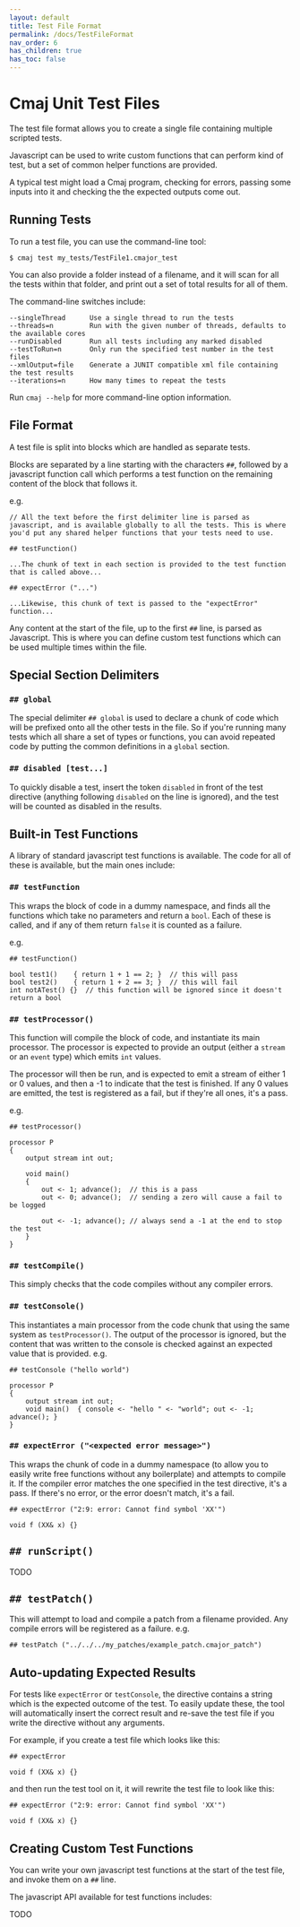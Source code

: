 ```yaml
---
layout: default
title: Test File Format
permalink: /docs/TestFileFormat
nav_order: 6
has_children: true
has_toc: false
---
```


# Cmaj Unit Test Files

The test file format allows you to create a single file containing multiple scripted tests.

Javascript can be used to write custom functions that can perform kind of test, but a set of common helper functions are provided.

A typical test might load a Cmaj program, checking for errors, passing some inputs into it and checking the the expected outputs come out.

## Running Tests

To run a test file, you can use the command-line tool:

```
$ cmaj test my_tests/TestFile1.cmajor_test
```

You can also provide a folder instead of a filename, and it will scan for all the tests within that folder, and print out a set of total results for all of them.

The command-line switches include:

```
--singleThread      Use a single thread to run the tests
--threads=n         Run with the given number of threads, defaults to the available cores
--runDisabled       Run all tests including any marked disabled
--testToRun=n       Only run the specified test number in the test files
--xmlOutput=file    Generate a JUNIT compatible xml file containing the test results
--iterations=n      How many times to repeat the tests
```

Run `cmaj --help` for more command-line option information.

## File Format

A test file is split into blocks which are handled as separate tests.

Blocks are separated by a line starting with the characters `##`, followed by a javascript function call which performs a test function on the remaining content of the block that follows it.

e.g.

```
// All the text before the first delimiter line is parsed as javascript, and is available globally to all the tests. This is where you'd put any shared helper functions that your tests need to use.

## testFunction()

...The chunk of text in each section is provided to the test function that is called above...

## expectError ("...")

...Likewise, this chunk of text is passed to the "expectError" function...
```

Any content at the start of the file, up to the first `##` line, is parsed as Javascript. This is where you can define custom test functions which can be used multiple times within the file.

## Special Section Delimiters

### `## global`

The special delimiter `## global` is used to declare a chunk of code which will be prefixed onto all the other tests in the file. So if you're running many tests which all share a set of types or functions, you can avoid repeated code by putting the common definitions in a `global` section.

### `## disabled [test...]`

To quickly disable a test, insert the token `disabled` in front of the test directive (anything following `disabled` on the line is ignored), and the test will be counted as disabled in the results.

## Built-in Test Functions

A library of standard javascript test functions is available. The code for all of these is available, but the main ones include:

### `## testFunction`

This wraps the block of code in a dummy namespace, and finds all the functions which take no parameters and return a `bool`. Each of these is called, and if any of them return `false` it is counted as a failure.

e.g.

```
## testFunction()

bool test1()    { return 1 + 1 == 2; }  // this will pass
bool test2()    { return 1 + 2 == 3; }  // this will fail
int notATest() {}  // this function will be ignored since it doesn't return a bool
```

### `## testProcessor()`

This function will compile the block of code, and instantiate its main processor. The processor is expected to provide an output (either a `stream` or an `event` type) which emits `int` values.

The processor will then be run, and is expected to emit a stream of either 1 or 0 values, and then a -1 to indicate that the test is finished. If any 0 values are emitted, the test is registered as a fail, but if they're all ones, it's a pass.

e.g.

```
## testProcessor()

processor P
{
    output stream int out;

    void main()
    {
        out <- 1; advance();  // this is a pass
        out <- 0; advance();  // sending a zero will cause a fail to be logged

        out <- -1; advance(); // always send a -1 at the end to stop the test
    }
}
```

### `## testCompile()`

This simply checks that the code compiles without any compiler errors.

### `## testConsole()`

This instantiates a main processor from the code chunk that using the same system as `testProcessor()`. The output of the processor is ignored, but the content that was written to the console is checked against an expected value that is provided. e.g.

```
## testConsole ("hello world")

processor P
{
    output stream int out;
    void main()  { console <- "hello " <- "world"; out <- -1; advance(); }
}
```

### `## expectError ("<expected error message>")`

This wraps the chunk of code in a dummy namespace (to allow you to easily write free functions without any boilerplate) and attempts to compile it. If the compiler error matches the one specified in the test directive, it's a pass. If there's no error, or the error doesn't match, it's a fail.

```
## expectError ("2:9: error: Cannot find symbol 'XX'")

void f (XX& x) {}
```

## `## runScript()`

TODO

## `## testPatch()`

This will attempt to load and compile a patch from a filename provided. Any compile errors will be registered as a failure.
e.g.

```
## testPatch ("../../../my_patches/example_patch.cmajor_patch")
```

## Auto-updating Expected Results

For tests like `expectError` or `testConsole`, the directive contains a string which is the expected outcome of the test. To easily update these, the tool will automatically insert the correct result and re-save the test file if you write the directive without any arguments.

For example, if you create a test file which looks like this:

```
## expectError

void f (XX& x) {}
```

and then run the test tool on it, it will rewrite the test file to look like this:

```
## expectError ("2:9: error: Cannot find symbol 'XX'")

void f (XX& x) {}
```

## Creating Custom Test Functions

You can write your own javascript test functions at the start of the test file, and invoke them on a `##` line.

The javascript API available for test functions includes:

TODO